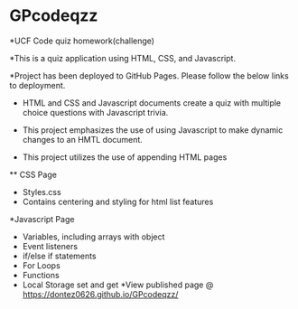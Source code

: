 # GPcodeqzz

*UCF Code quiz homework(challenge)

*This is a quiz application using HTML, CSS, and Javascript.

*Project has been deployed to GitHub Pages. Please follow the below links to deployment.

* HTML and CSS and Javascript documents create a quiz with multiple choice questions with Javascript trivia.

* This project emphasizes the use of using Javascript to make dynamic changes to an HMTL document.

* This project utilizes the use of appending HTML pages

** CSS Page
* Styles.css
* Contains centering and styling for html list features

*Javascript Page
* Variables, including arrays with object
* Event listeners
*  if/else if statements
*  For Loops
*  Functions
 * Local Storage set and get 
 *View published page @ https://dontez0626.github.io/GPcodeqzz/
